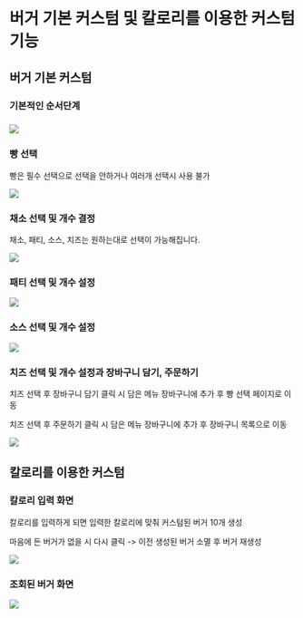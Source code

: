 <h1>
  버거 기본 커스텀 및 칼로리를 이용한 커스텀 기능
</h1>
<h2> 버거 기본 커스텀 </h2>
<h3> 기본적인 순서단계 <h3>
<img src="https://github.com/seunghyeon22/SUBKING/blob/masterSeungHyeon/subking/16.png">


<h3>빵 선택</h3>
<p>빵은 필수 선택으로 선택을 안하거나 여러개 선택시 사용 불가</p>
<img src="https://github.com/seunghyeon22/SUBKING/blob/masterSeungHyeon/subking/1.png">
<h3>채소 선택 및 개수 결정</h3>
<p>채소, 패티, 소스, 치즈는 원하는대로 선택이 가능해집니다. </p>
<img src="https://github.com/seunghyeon22/SUBKING/blob/masterSeungHyeon/subking/2.png">
<h3>패티 선택 및 개수 설정</h3>
<img src="https://github.com/seunghyeon22/SUBKING/blob/masterSeungHyeon/subking/3.png">
<h3>소스 선택 및 개수 설정</h3>
<img src="https://github.com/seunghyeon22/SUBKING/blob/masterSeungHyeon/subking/4.png">
<h3>치즈 선택 및 개수 설정과 장바구니 담기, 주문하기</h3>
<p>치즈 선택 후 장바구니 담기 클릭 시 담은 메뉴 장바구니에 추가 후 빵 선택 페이지로 이동</p>
<p>치즈 선택 후 주문하기 클릭 시 담은 메뉴 장바구니에 추가 후 장바구니 목록으로 이동</p>
<img src="https://github.com/seunghyeon22/SUBKING/blob/masterSeungHyeon/subking/5.png">


<h2> 칼로리를 이용한 커스텀 </h2>
<h3>칼로리 입력 화면</h3>
<p> 칼로리를 입력하게 되면 입력한 칼로리에 맞춰 커스텀된 버거 10개 생성</p>
<p> 마음에 든 버거가 없을 시 다시 클릭 -> 이전 생성된 버거 소멸 후 버거 재생성</p>
<img src="https://github.com/seunghyeon22/SUBKING/blob/masterSeungHyeon/subking/9.png">
<h3>조회된 버거 화면</h3>
<img src="https://github.com/seunghyeon22/SUBKING/blob/masterSeungHyeon/subking/10.png">
